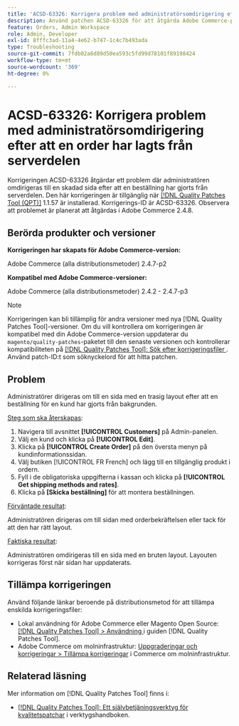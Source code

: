 ```yaml
---
title: 'ACSD-63326: Korrigera problem med administratörsomdirigering efter att en order har lagts från serverdelen'
description: Använd patchen ACSD-63326 för att åtgärda Adobe Commerce-problemet där administratören omdirigeras till en skadad sida efter att ha gjort en beställning från backend-enheten.
feature: Orders, Admin Workspace
role: Admin, Developer
exl-id: 8fffc3ad-11a4-4e62-b747-1c4c7b493ada
type: Troubleshooting
source-git-commit: 7fdb02a6d89d50ea593c5fd99d78101f89198424
workflow-type: tm+mt
source-wordcount: '369'
ht-degree: 0%

---
```


# ACSD-63326: Korrigera problem med administratörsomdirigering efter att en order har lagts från serverdelen

Korrigeringen ACSD-63326 åtgärdar ett problem där administratören omdirigeras till en skadad sida efter att en beställning har gjorts från serverdelen. Den här korrigeringen är tillgänglig när [[!DNL Quality Patches Tool (QPT)]](/help/tools/quality-patches-tool/quality-patches-tool-to-self-serve-quality-patches.md) 1.1.57 är installerad. Korrigerings-ID är ACSD-63326. Observera att problemet är planerat att åtgärdas i Adobe Commerce 2.4.8.

## Berörda produkter och versioner

**Korrigeringen har skapats för Adobe Commerce-version:**

Adobe Commerce (alla distributionsmetoder) 2.4.7-p2

**Kompatibel med Adobe Commerce-versioner:**

Adobe Commerce (alla distributionsmetoder) 2.4.2 - 2.4.7-p3

>[!NOTE]
>
>Korrigeringen kan bli tillämplig för andra versioner med nya [!DNL Quality Patches Tool]-versioner. Om du vill kontrollera om korrigeringen är kompatibel med din Adobe Commerce-version uppdaterar du `magento/quality-patches`-paketet till den senaste versionen och kontrollerar kompatibiliteten på [[!DNL Quality Patches Tool]: Sök efter korrigeringsfiler ](https://experienceleague.adobe.com/tools/commerce-quality-patches/index.html?lang=sv-SE). Använd patch-ID:t som söknyckelord för att hitta patchen.

## Problem

Administratörer dirigeras om till en sida med en trasig layout efter att en beställning för en kund har gjorts från bakgrunden.

<u>Steg som ska återskapas</u>:

1. Navigera till avsnittet **[!UICONTROL Customers]** på Admin-panelen.
1. Välj en kund och klicka på **[!UICONTROL Edit]**.
1. Klicka på **[!UICONTROL Create Order]** på den översta menyn på kundinformationssidan.
1. Välj butiken [!UICONTROL FR French] och lägg till en tillgänglig produkt i ordern.
1. Fyll i de obligatoriska uppgifterna i kassan och klicka på **[!UICONTROL Get shipping methods and rates]**.
1. Klicka på **[Skicka beställning]** för att montera beställningen.

<u>Förväntade resultat</u>:

Administratören dirigeras om till sidan med orderbekräftelsen eller tack för att den har rätt layout.

<u>Faktiska resultat</u>:

Administratören omdirigeras till en sida med en bruten layout. Layouten korrigeras först när sidan har uppdaterats.

## Tillämpa korrigeringen

Använd följande länkar beroende på distributionsmetod för att tillämpa enskilda korrigeringsfiler:

* Lokal användning för Adobe Commerce eller Magento Open Source: [[!DNL Quality Patches Tool] > Användning ](/help/tools/quality-patches-tool/usage.md) i guiden [!DNL Quality Patches Tool].
* Adobe Commerce om molninfrastruktur: [Uppgraderingar och korrigeringar > Tillämpa korrigeringar](https://experienceleague.adobe.com/docs/commerce-cloud-service/user-guide/develop/upgrade/apply-patches.html?lang=sv-SE) i Commerce om molninfrastruktur.


## Relaterad läsning

Mer information om [!DNL Quality Patches Tool] finns i:

* [[!DNL Quality Patches Tool]: Ett självbetjäningsverktyg för kvalitetspatchar](/help/tools/quality-patches-tool/quality-patches-tool-to-self-serve-quality-patches.md) i verktygshandboken.
